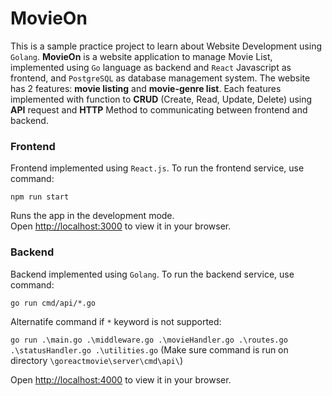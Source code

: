 # MovieOn

This is a sample practice project to learn about Website Development using `Golang`. **MovieOn** is a website application to manage Movie List, implemented using `Go` language as backend and `React` Javascript as frontend, and `PostgreSQL` as database management system. The website has 2 features: **movie listing** and **movie-genre list**. Each features implemented with function to **CRUD** (Create, Read, Update, Delete) using **API** request and **HTTP** Method to communicating between frontend and backend.

### Frontend

Frontend implemented using `React.js`. To run the frontend service, use command:

`npm run start`

Runs the app in the development mode.\
Open [http://localhost:3000](http://localhost:3000) to view it in your browser.

### Backend

Backend implemented using `Golang`. To run the backend service, use command:

`go run cmd/api/*.go`

Alternatife command if `*` keyword is not supported:

`go run .\main.go .\middleware.go .\movieHandler.go .\routes.go .\statusHandler.go .\utilities.go`
(Make sure command is run on directory `\goreactmovie\server\cmd\api\`)

Open [http://localhost:4000](http://localhost:4000) to view it in your browser.